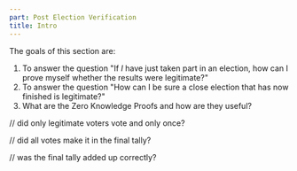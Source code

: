 ```yaml
---
part: Post Election Verification
title: Intro
---
```


The goals of this section are:

1. To answer the question "If _I_ have just taken part in an election, how can I prove myself whether the results were legitimate?"
2. To answer the question "How can I be sure a close election that has now finished is legitimate?"
3. What are the Zero Knowledge Proofs and how are they useful?

// did only legitimate voters vote and only once?

// did all votes make it in the final tally?

// was the final tally added up correctly?
